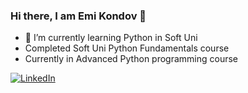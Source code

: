 ### Hi there, I am Emi Kondov 👋
- 🌱 I’m currently learning Python in Soft Uni
- Completed Soft Uni Python Fundamentals course
- Currently in Advanced Python programming course

  
[![LinkedIn](https://img.shields.io/badge/-LinkedIn-0e76a8?style=flat-square&logo=Linkedin&logoColor=white)](https://www.linkedin.com/in/emil-kondov-6a2a38208/) 
<!--
**EmilKondov/emilkondov** is a ✨ _special_ ✨ repository because its `README.md` (this file) appears on your GitHub profile.

Here are some ideas to get you started:

- 🔭 I’m currently working on ...
- 🌱 I’m currently learning ...
- 👯 I’m looking to collaborate on ...
- 🤔 I’m looking for help with ...
- 💬 Ask me about ...
- 📫 How to reach me: ...
- 😄 Pronouns: ...
- ⚡ Fun fact: ...
-->
